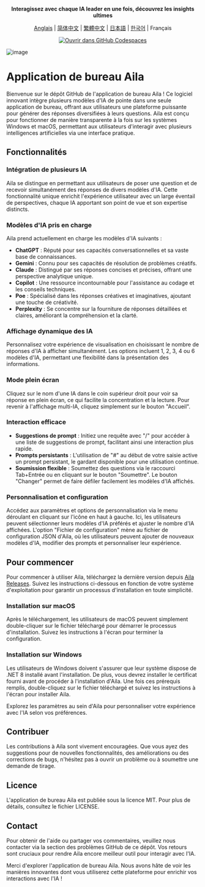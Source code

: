 <div align="center">
  <p><strong>Interagissez avec chaque IA leader en une fois, découvrez les insights ultimes</strong></p>

 [Anglais](README.md) | [简体中文](README_ZH-CN.md) | [繁體中文](README_ZH-TW.md) | [日本語](README_JA-JP.md) | [한국어](README_KO-KR.md) | Français

[![Ouvrir dans GitHub Codespaces](https://github.com/codespaces/badge.svg)](https://github.com/win4r/AISuperDomain/releases)

</div>

![image](https://github.com/win4r/AISuperDomain/assets/42172631/2115997d-8b00-4767-bf79-103b4e53abc3)

# Application de bureau Aila

Bienvenue sur le dépôt GitHub de l'application de bureau Aila ! Ce logiciel innovant intègre plusieurs modèles d'IA de pointe dans une seule application de bureau, offrant aux utilisateurs une plateforme puissante pour générer des réponses diversifiées à leurs questions. Aila est conçu pour fonctionner de manière transparente à la fois sur les systèmes Windows et macOS, permettant aux utilisateurs d'interagir avec plusieurs intelligences artificielles via une interface pratique.

## Fonctionnalités

### Intégration de plusieurs IA
Aila se distingue en permettant aux utilisateurs de poser une question et de recevoir simultanément des réponses de divers modèles d'IA. Cette fonctionnalité unique enrichit l'expérience utilisateur avec un large éventail de perspectives, chaque IA apportant son point de vue et son expertise distincts.

### Modèles d'IA pris en charge
Aila prend actuellement en charge les modèles d'IA suivants :
- **ChatGPT** : Réputé pour ses capacités conversationnelles et sa vaste base de connaissances.
- **Gemini** : Connu pour ses capacités de résolution de problèmes créatifs.
- **Claude** : Distingué par ses réponses concises et précises, offrant une perspective analytique unique.
- **Copilot** : Une ressource incontournable pour l'assistance au codage et les conseils techniques.
- **Poe** : Spécialisé dans les réponses créatives et imaginatives, ajoutant une touche de créativité.
- **Perplexity** : Se concentre sur la fourniture de réponses détaillées et claires, améliorant la compréhension et la clarté.

### Affichage dynamique des IA
Personnalisez votre expérience de visualisation en choisissant le nombre de réponses d'IA à afficher simultanément. Les options incluent 1, 2, 3, 4 ou 6 modèles d'IA, permettant une flexibilité dans la présentation des informations.

### Mode plein écran
Cliquez sur le nom d'une IA dans le coin supérieur droit pour voir sa réponse en plein écran, ce qui facilite la concentration et la lecture. Pour revenir à l'affichage multi-IA, cliquez simplement sur le bouton "Accueil".

### Interaction efficace
- **Suggestions de prompt** : Initiez une requête avec "/" pour accéder à une liste de suggestions de prompt, facilitant ainsi une interaction plus rapide.
- **Prompts persistants** : L'utilisation de "#" au début de votre saisie active un prompt persistant, le gardant disponible pour une utilisation continue.
- **Soumission flexible** : Soumettez des questions via le raccourci Tab+Entrée ou en cliquant sur le bouton "Soumettre". Le bouton "Changer" permet de faire défiler facilement les modèles d'IA affichés.

### Personnalisation et configuration
Accédez aux paramètres et options de personnalisation via le menu déroulant en cliquant sur l'icône en haut à gauche. Ici, les utilisateurs peuvent sélectionner leurs modèles d'IA préférés et ajuster le nombre d'IA affichées. L'option "Fichier de configuration" mène au fichier de configuration JSON d'Aila, où les utilisateurs peuvent ajouter de nouveaux modèles d'IA, modifier des prompts et personnaliser leur expérience.

## Pour commencer

Pour commencer à utiliser Aila, téléchargez la dernière version depuis [Aila Releases](https://github.com/win4r/AISuperDomain/releases). Suivez les instructions ci-dessous en fonction de votre système d'exploitation pour garantir un processus d'installation en toute simplicité.

### Installation sur macOS
Après le téléchargement, les utilisateurs de macOS peuvent simplement double-cliquer sur le fichier téléchargé pour démarrer le processus d'installation. Suivez les instructions à l'écran pour terminer la configuration.

### Installation sur Windows
Les utilisateurs de Windows doivent s'assurer que leur système dispose de .NET 8 installé avant l'installation. De plus, vous devrez installer le certificat fourni avant de procéder à l'installation d'Aila. Une fois ces prérequis remplis, double-cliquez sur le fichier téléchargé et suivez les instructions à l'écran pour installer Aila.

Explorez les paramètres au sein d'Aila pour personnaliser votre expérience avec l'IA selon vos préférences.

## Contribuer

Les contributions à Aila sont vivement encouragées. Que vous ayez des suggestions pour de nouvelles fonctionnalités, des améliorations ou des corrections de bugs, n'hésitez pas à ouvrir un problème ou à soumettre une demande de tirage.

## Licence

L'application de bureau Aila est publiée sous la licence MIT. Pour plus de détails, consultez le fichier LICENSE.

## Contact

Pour obtenir de l'aide ou partager vos commentaires, veuillez nous contacter via la section des problèmes GitHub de ce dépôt. Vos retours sont cruciaux pour rendre Aila encore meilleur outil pour interagir avec l'IA.

Merci d'explorer l'application de bureau Aila. Nous avons hâte de voir les manières innovantes dont vous utiliserez cette plateforme pour enrichir vos interactions avec l'IA !
